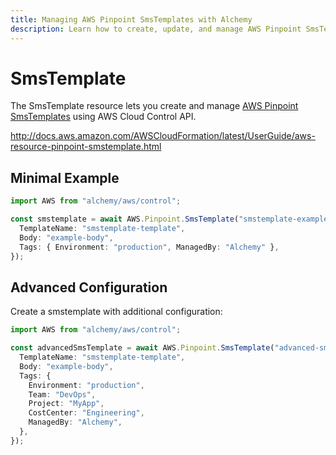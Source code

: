 ```yaml
---
title: Managing AWS Pinpoint SmsTemplates with Alchemy
description: Learn how to create, update, and manage AWS Pinpoint SmsTemplates using Alchemy Cloud Control.
---
```


# SmsTemplate

The SmsTemplate resource lets you create and manage [AWS Pinpoint SmsTemplates](https://docs.aws.amazon.com/pinpoint/latest/userguide/) using AWS Cloud Control API.

http://docs.aws.amazon.com/AWSCloudFormation/latest/UserGuide/aws-resource-pinpoint-smstemplate.html

## Minimal Example

```ts
import AWS from "alchemy/aws/control";

const smstemplate = await AWS.Pinpoint.SmsTemplate("smstemplate-example", {
  TemplateName: "smstemplate-template",
  Body: "example-body",
  Tags: { Environment: "production", ManagedBy: "Alchemy" },
});
```

## Advanced Configuration

Create a smstemplate with additional configuration:

```ts
import AWS from "alchemy/aws/control";

const advancedSmsTemplate = await AWS.Pinpoint.SmsTemplate("advanced-smstemplate", {
  TemplateName: "smstemplate-template",
  Body: "example-body",
  Tags: {
    Environment: "production",
    Team: "DevOps",
    Project: "MyApp",
    CostCenter: "Engineering",
    ManagedBy: "Alchemy",
  },
});
```

